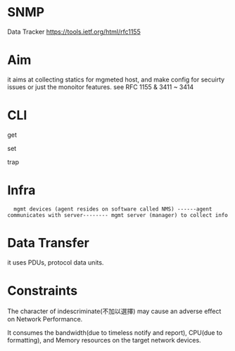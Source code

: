 # SNMP

Data Tracker
https://tools.ietf.org/html/rfc1155

# Aim

it aims at collecting statics for mgmeted host, and make config for secuirty issues or just the monoitor features. see RFC 1155 & 3411 ~ 3414

# CLI 

get

set 

trap

# Infra

      mgmt devices (agent resides on software called NMS) ------agent communicates with server-------- mgmt server (manager) to collect info
      
# Data Transfer

it uses PDUs, protocol data units.

# Constraints

The character of indescriminate(不加以選擇) may cause an adverse effect on Network Performance. 

It consumes the bandwidth(due to timeless notify and report), CPU(due to formatting), and Memory resources on the target network devices.  
